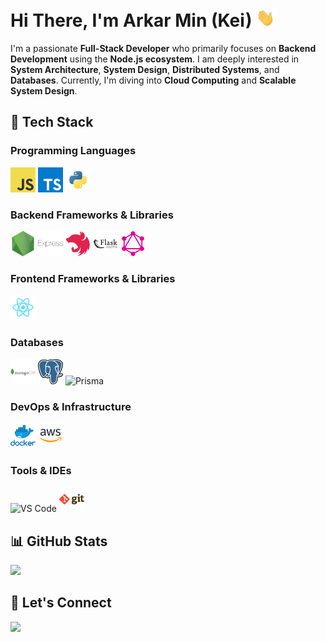# Hi There, I'm Arkar Min (Kei) <img src="https://raw.githubusercontent.com/ABSphreak/ABSphreak/master/gifs/Hi.gif" width="30px">

I'm a passionate **Full-Stack Developer** who primarily focuses on **Backend Development** using the **Node.js ecosystem**. I am deeply interested in **System Architecture**, **System Design**, **Distributed Systems**, and **Databases**. Currently, I'm diving into **Cloud Computing** and **Scalable System Design**.

## 🚀 Tech Stack

### **Programming Languages**
<p>
  <img alt="JavaScript" title="JavaScript" width="40px" src="https://raw.githubusercontent.com/github/explore/master/topics/javascript/javascript.png"> 
  <img alt="TypeScript" title="TypeScript" width="40px" src="https://raw.githubusercontent.com/github/explore/main/topics/typescript/typescript.png"> 
  <img alt="Python" title="Python" width="40px" src="https://raw.githubusercontent.com/github/explore/main/topics/python/python.png"> 
</p>

### **Backend Frameworks & Libraries**
<p>
  <img title="Node.js" alt="Node.js" width="40px" src="https://raw.githubusercontent.com/github/explore/main/topics/nodejs/nodejs.png"> 
  <img title="Express.js" alt="Express.js" width="40px" src="https://raw.githubusercontent.com/github/explore/master/topics/express/express.png"> 
  <img title="NestJS" alt="NestJS" width="40px" src="https://raw.githubusercontent.com/github/explore/master/topics/nestjs/nestjs.png"> 
  <img title="Flask" alt="Flask" width="40px" src="https://raw.githubusercontent.com/github/explore/master/topics/flask/flask.png"> 
  <img title="GraphQL" alt="GraphQL" width="40px" src="https://raw.githubusercontent.com/github/explore/master/topics/graphql/graphql.png"> 
</p>

### **Frontend Frameworks & Libraries**
<p>
  <img title="React" alt="React" width="40px" src="https://raw.githubusercontent.com/github/explore/master/topics/react/react.png"> 
</p>

### **Databases**
<p>
  <img title="MongoDB" alt="MongoDB" width="40px" src="https://raw.githubusercontent.com/github/explore/master/topics/mongodb/mongodb.png"> 
  <img title="PostgreSQL" alt="PostgreSQL" width="40px" src="https://raw.githubusercontent.com/github/explore/master/topics/postgresql/postgresql.png"> 
  <img title="Prisma" alt="Prisma" width="40px" src="https://avatars.githubusercontent.com/u/17219288?s=200&v=4"> 
</p>

### **DevOps & Infrastructure**
<p>
  <img title="Docker" alt="Docker" width="40px" src="https://raw.githubusercontent.com/github/explore/master/topics/docker/docker.png"> 
  <img title="AWS" alt="AWS" width="40px" src="https://raw.githubusercontent.com/github/explore/main/topics/aws/aws.png"> 
</p>

### **Tools & IDEs**
<p>
  <img title="VS Code" alt="VS Code" width="40px" src="https://img.icons8.com/fluent/48/000000/visual-studio-code-2019.png"> 
  <img title="Git" alt="Git" width="40px" src="https://raw.githubusercontent.com/github/explore/master/topics/git/git.png"> 
</p>

## 📊 GitHub Stats
<p>
  <img src="https://github-readme-stats.vercel.app/api?username=Kei-K23&show_icons=true&theme=radical&include_all_commits=true">
</p>

## 🤝 Let's Connect
<p>
  <a href="https://www.linkedin.com/in/arkar-min-97410b308/"><img src="https://cdn2.iconfinder.com/data/icons/social-media-2285/512/1_Linkedin_unofficial_colored_svg-128.png" width="40"></a>
</p>
